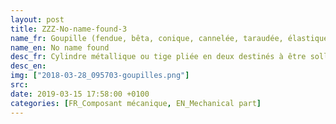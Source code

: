 ```yaml
---
layout: post
title: ZZZ-No-name-found-3
name_fr: Goupille (fendue, bêta, conique, cannelée, taraudée, élastique)
name_en: No name found
desc_fr: Cylindre métallique ou tige pliée en deux destinés à être sollicités en cisaillement pour des efforts relativement faibles. https&#58;&#47;&#47;fr.wikipedia.org&#47;wiki&#47;Goupille
desc_en: 
img: ["2018-03-28_095703-goupilles.png"]
src: 
date: 2019-03-15 17:58:00 +0100
categories: [FR_Composant mécanique, EN_Mechanical part]
---
```


